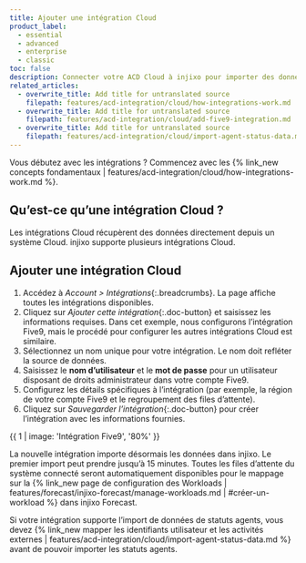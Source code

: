 ```yaml
---
title: Ajouter une intégration Cloud
product_label:
  - essential
  - advanced
  - enterprise
  - classic
toc: false
description: Connecter votre ACD Cloud à injixo pour importer des données.
related_articles:
  - overwrite_title: Add title for untranslated source
    filepath: features/acd-integration/cloud/how-integrations-work.md
  - overwrite_title: Add title for untranslated source
    filepath: features/acd-integration/cloud/add-five9-integration.md
  - overwrite_title: Add title for untranslated source
    filepath: features/acd-integration/cloud/import-agent-status-data.md
---
```


Vous débutez avec les intégrations&nbsp;? Commencez avec les {% link_new concepts fondamentaux | features/acd-integration/cloud/how-integrations-work.md %}.

## Qu’est-ce qu’une intégration Cloud&nbsp;?

Les intégrations Cloud récupèrent des données directement depuis un système Cloud. injixo supporte plusieurs intégrations Cloud.

## Ajouter une intégration Cloud

1. Accédez à *Account > Intégrations*{:.breadcrumbs}. La page affiche toutes les intégrations disponibles.
2. Cliquez sur *Ajouter cette intégration*{:.doc-button} et saisissez les informations requises. Dans cet exemple, nous configurons l’intégration Five9, mais le procédé pour configurer les autres intégrations Cloud est similaire.
3. Sélectionnez un nom unique pour votre intégration. Le nom doit refléter la source de données.
4. Saisissez le **nom d’utilisateur** et le **mot de passe** pour un utilisateur disposant de droits administrateur dans votre compte Five9.
5. Configurez les détails spécifiques à l’intégration (par exemple, la région de votre compte Five9 et le regroupement des files d’attente).
6. Cliquez sur _Sauvegarder l’intégration_{:.doc-button} pour créer l’intégration avec les informations fournies.

{{ 1 | image: 'Intégration Five9', '80%' }}

La nouvelle intégration importe désormais les données dans injixo. Le premier import peut prendre jusqu’à 15&nbsp;minutes. Toutes les files d’attente du système connecté seront automatiquement disponibles pour le mappage sur la {% link_new page de configuration des Workloads | features/forecast/injixo-forecast/manage-workloads.md | #créer-un-workload %} dans injixo Forecast.

Si votre intégration supporte l’import de données de statuts agents, vous devez {% link_new mapper les identifiants utilisateur et les activités externes | features/acd-integration/cloud/import-agent-status-data.md %} avant de pouvoir importer les statuts agents.
